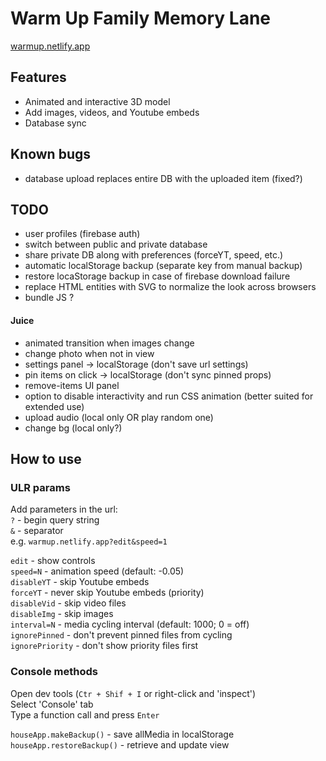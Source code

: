 # Warm Up Family Memory Lane

[warmup.netlify.app](https://warmup.netlify.app/)

## Features

- Animated and interactive 3D model
- Add images, videos, and Youtube embeds
- Database sync

## Known bugs

- database upload replaces entire DB with the uploaded item (fixed?)

## TODO

- user profiles (firebase auth)
- switch between public and private database
- share private DB along with preferences (forceYT, speed, etc.)
- automatic localStorage backup (separate key from manual backup)
- restore locaStorage backup in case of firebase download failure
- replace HTML entities with SVG to normalize the look across browsers
- bundle JS ?

#### Juice

- animated transition when images change
- change photo when not in view
- settings panel -> localStorage (don't save url settings)
- pin items on click -> localStorage (don't sync pinned props)
- remove-items UI panel
- option to disable interactivity and run CSS animation (better suited for extended use)
- upload audio (local only OR play random one)
- change bg (local only?)

## How to use

### ULR params

Add parameters in the url:  
`?` - begin query string  
`&` - separator  
e.g. `warmup.netlify.app?edit&speed=1`

[//]: # "Remember double space at end each of line"

`edit` - show controls  
`speed=N` - animation speed (default: -0.05)  
`disableYT` - skip Youtube embeds  
`forceYT` - never skip Youtube embeds (priority)  
`disableVid` - skip video files  
`disableImg` - skip images  
`interval=N` - media cycling interval (default: 1000; 0 = off)  
`ignorePinned` - don't prevent pinned files from cycling  
`ignorePriority` - don't show priority files first

### Console methods

Open dev tools (`Ctr + Shif + I` or right-click and 'inspect')  
Select 'Console' tab  
Type a function call and press `Enter`

`houseApp.makeBackup()` - save allMedia in localStorage  
`houseApp.restoreBackup()` - retrieve and update view
